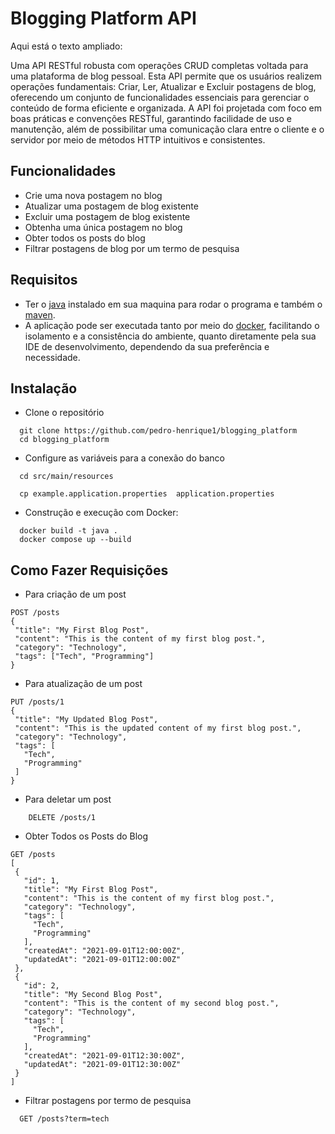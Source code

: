 # Blogging Platform API

Aqui está o texto ampliado:

Uma API RESTful robusta com operações CRUD completas voltada para uma plataforma de blog pessoal. Esta API permite que
os usuários realizem operações fundamentais: Criar, Ler, Atualizar e Excluir postagens de blog, oferecendo um conjunto
de funcionalidades essenciais para gerenciar o conteúdo de forma eficiente e organizada. A API foi projetada com foco em
boas práticas e convenções RESTful, garantindo facilidade de uso e manutenção, além de possibilitar uma comunicação
clara entre o cliente e o servidor por meio de métodos HTTP intuitivos e consistentes.

## Funcionalidades

- Crie uma nova postagem no blog
- Atualizar uma postagem de blog existente
- Excluir uma postagem de blog existente
- Obtenha uma única postagem no blog
- Obter todos os posts do blog
- Filtrar postagens de blog por um termo de pesquisa

## Requisitos

- Ter o [java](https://www.java.com/download/ie_manual.jsp) instalado em sua maquina para rodar o programa
  e também o [maven](https://maven.apache.org/install.html).
- A aplicação pode ser executada tanto por meio do [docker](https://docs.docker.com/engine/install/), facilitando o
  isolamento e a consistência do ambiente, quanto diretamente pela sua IDE de desenvolvimento, dependendo da sua
  preferência e necessidade.

## Instalação


- Clone o repositório

```git
  git clone https://github.com/pedro-henrique1/blogging_platform
  cd blogging_platform
```

- Configure as variáveis para a conexão do banco

```
  cd src/main/resources
  
  cp example.application.properties  application.properties
```

- Construção e execução com Docker:

```
  docker build -t java .
  docker compose up --build
```

## Como Fazer Requisições

- Para criação de um post

 ``` http
POST /posts
{
  "title": "My First Blog Post",
  "content": "This is the content of my first blog post.",
  "category": "Technology",
  "tags": ["Tech", "Programming"]
}

```

- Para atualização de um post

 ``` 
PUT /posts/1
{
  "title": "My Updated Blog Post",
  "content": "This is the updated content of my first blog post.",
  "category": "Technology",
  "tags": [
    "Tech",
    "Programming"
  ]
}

```

- Para deletar um post

``` 
    DELETE /posts/1
```

- Obter Todos os Posts do Blog

 ```  
GET /posts
[
  {
    "id": 1,
    "title": "My First Blog Post",
    "content": "This is the content of my first blog post.",
    "category": "Technology",
    "tags": [
      "Tech",
      "Programming"
    ],
    "createdAt": "2021-09-01T12:00:00Z",
    "updatedAt": "2021-09-01T12:00:00Z"
  },
  {
    "id": 2,
    "title": "My Second Blog Post",
    "content": "This is the content of my second blog post.",
    "category": "Technology",
    "tags": [
      "Tech",
      "Programming"
    ],
    "createdAt": "2021-09-01T12:30:00Z",
    "updatedAt": "2021-09-01T12:30:00Z"
  }
]

```

- Filtrar postagens por termo de pesquisa

``` 
  GET /posts?term=tech
```











